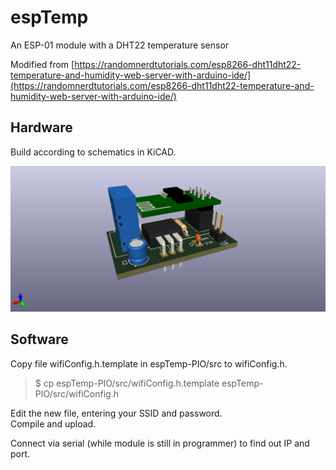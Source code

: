 # espTemp

An ESP-01 module with a DHT22 temperature sensor  

Modified from [https://randomnerdtutorials.com/esp8266-dht11dht22-temperature-and-humidity-web-server-with-arduino-ide/](https://randomnerdtutorials.com/esp8266-dht11dht22-temperature-and-humidity-web-server-with-arduino-ide/)

## Hardware

Build according to schematics in KiCAD.  

![3dView](KiCAD/espTemp/espTemp.png)

## Software

Copy file wifiConfig.h.template in espTemp-PIO/src to wifiConfig.h.  
>$ cp espTemp-PIO/src/wifiConfig.h.template espTemp-PIO/src/wifiConfig.h

Edit the new file, entering your SSID and password.  
Compile and upload.  

Connect via serial (while module is still in  programmer) to find out IP and port.  
